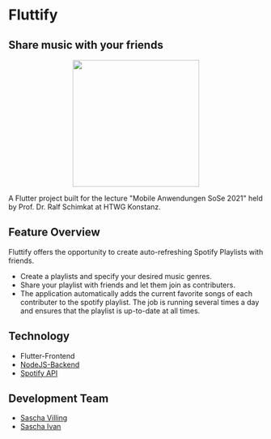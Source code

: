 # Fluttify
## Share music with your friends
<p align="center">
  <img width=250 src="https://gitlab.in.htwg-konstanz.de/lehre/rschimka/mobile/g-mobile-sose21/09-mobile-sose21/-/wikis/uploads/1d4622cd7502c3895337fd00d340ccf4/Fluttify.png">
</p>

A Flutter project built for the lecture "Mobile Anwendungen SoSe 2021" held by Prof. Dr.
Ralf Schimkat at HTWG Konstanz.

## Feature Overview
Fluttify offers the opportunity to create auto-refreshing Spotify Playlists with friends. 
- Create a playlists and specify your desired music genres.
- Share your playlist with friends and let them join as contributers.
- The application automatically adds the current favorite songs of each contributer to the spotify playlist. The job is running several times a day and ensures that the playlist is up-to-date at all times.

## Technology
- Flutter-Frontend
- [NodeJS-Backend](https://gitlab.in.htwg-konstanz.de/sa981vil1/fluttify-backend)
- [Spotify API](https://developer.spotify.com/)

## Development Team
- [Sascha Villing](https://gitlab.in.htwg-konstanz.de/sa981vil)
- [Sascha Ivan](https://gitlab.in.htwg-konstanz.de/sa391iva)
